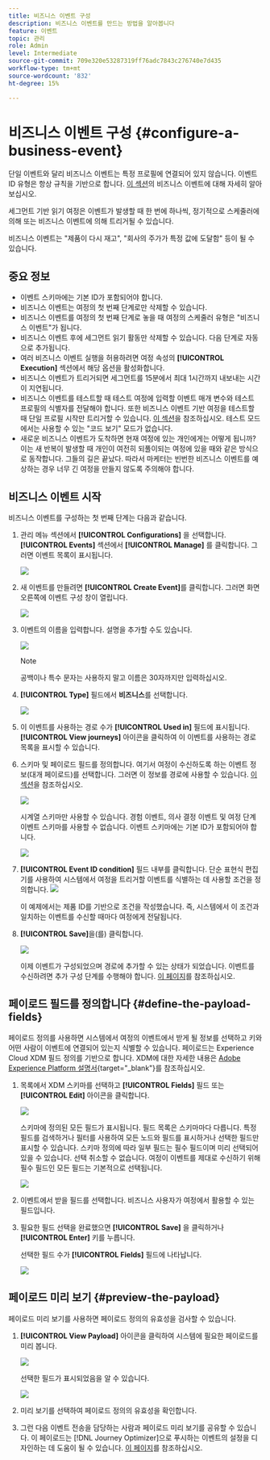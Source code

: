 ```yaml
---
title: 비즈니스 이벤트 구성
description: 비즈니스 이벤트를 만드는 방법을 알아봅니다
feature: 이벤트
topic: 관리
role: Admin
level: Intermediate
source-git-commit: 709e320e53287319ff76adc7843c276740e7d435
workflow-type: tm+mt
source-wordcount: '832'
ht-degree: 15%

---
```


# 비즈니스 이벤트 구성 {#configure-a-business-event}

단일 이벤트와 달리 비즈니스 이벤트는 특정 프로필에 연결되어 있지 않습니다. 이벤트 ID 유형은 항상 규칙을 기반으로 합니다. [이 섹션](../event/about-events.md)의 비즈니스 이벤트에 대해 자세히 알아보십시오.

세그먼트 기반 읽기 여정은 이벤트가 발생할 때 한 번에 하나씩, 정기적으로 스케줄러에 의해 또는 비즈니스 이벤트에 의해 트리거될 수 있습니다.

비즈니스 이벤트는 &quot;제품이 다시 재고&quot;, &quot;회사의 주가가 특정 값에 도달함&quot; 등이 될 수 있습니다.

## 중요 정보

* 이벤트 스키마에는 기본 ID가 포함되어야 합니다.
* 비즈니스 이벤트는 여정의 첫 번째 단계로만 삭제할 수 있습니다.
* 비즈니스 이벤트를 여정의 첫 번째 단계로 놓을 때 여정의 스케줄러 유형은 &quot;비즈니스 이벤트&quot;가 됩니다.
* 비즈니스 이벤트 후에 세그먼트 읽기 활동만 삭제할 수 있습니다. 다음 단계로 자동으로 추가됩니다.
* 여러 비즈니스 이벤트 실행을 허용하려면 여정 속성의 **[!UICONTROL Execution]** 섹션에서 해당 옵션을 활성화합니다.
* 비즈니스 이벤트가 트리거되면 세그먼트를 15분에서 최대 1시간까지 내보내는 시간이 지연됩니다.
* 비즈니스 이벤트를 테스트할 때 테스트 여정에 입력할 이벤트 매개 변수와 테스트 프로필의 식별자를 전달해야 합니다. 또한 비즈니스 이벤트 기반 여정을 테스트할 때 단일 프로필 시작만 트리거할 수 있습니다. [이 섹션](../building-journeys/testing-the-journey.md#test-business)을 참조하십시오. 테스트 모드에서는 사용할 수 있는 &quot;코드 보기&quot; 모드가 없습니다.
* 새로운 비즈니스 이벤트가 도착하면 현재 여정에 있는 개인에게는 어떻게 됩니까? 이는 새 반복이 발생할 때 개인이 여전히 되풀이되는 여정에 있을 때와 같은 방식으로 동작합니다. 그들의 길은 끝났다. 따라서 마케터는 빈번한 비즈니스 이벤트를 예상하는 경우 너무 긴 여정을 만들지 않도록 주의해야 합니다.

## 비즈니스 이벤트 시작

비즈니스 이벤트를 구성하는 첫 번째 단계는 다음과 같습니다.

1. 관리 메뉴 섹션에서 **[!UICONTROL Configurations]** 을 선택합니다. **[!UICONTROL Events]** 섹션에서 **[!UICONTROL Manage]** 를 클릭합니다. 그러면 이벤트 목록이 표시됩니다.

   ![](../assets/jo-event1.png)

1. 새 이벤트를 만들려면 **[!UICONTROL Create Event]**&#x200B;를 클릭합니다. 그러면 화면 오른쪽에 이벤트 구성 창이 열립니다.

   ![](../assets/jo-event2.png)

1. 이벤트의 이름을 입력합니다. 설명을 추가할 수도 있습니다.

   ![](../assets/jo-event3-business.png)

   >[!NOTE]
   >
   >공백이나 특수 문자는 사용하지 말고 이름은 30자까지만 입력하십시오.

1. **[!UICONTROL Type]** 필드에서 **비즈니스**&#x200B;를 선택합니다.

   ![](../assets/jo-event3bis-business.png)

1. 이 이벤트를 사용하는 경로 수가 **[!UICONTROL Used in]** 필드에 표시됩니다. **[!UICONTROL View journeys]** 아이콘을 클릭하여 이 이벤트를 사용하는 경로 목록을 표시할 수 있습니다.

1. 스키마 및 페이로드 필드를 정의합니다. 여기서 여정이 수신하도록 하는 이벤트 정보(대개 페이로드)를 선택합니다. 그러면 이 정보를 경로에 사용할 수 있습니다. [이 섹션](../event/about-creating-business.md#define-the-payload-fields)을 참조하십시오.

   ![](../assets/jo-event5-business.png)

   시계열 스키마만 사용할 수 있습니다. 경험 이벤트, 의사 결정 이벤트 및 여정 단계 이벤트 스키마를 사용할 수 없습니다. 이벤트 스키마에는 기본 ID가 포함되어야 합니다.

   ![](../assets/test-profiles-4.png)

1. **[!UICONTROL Event ID condition]** 필드 내부를 클릭합니다. 단순 표현식 편집기를 사용하여 시스템에서 여정을 트리거할 이벤트를 식별하는 데 사용할 조건을 정의합니다.
   ![](../assets/jo-event6-business.png)

   이 예제에서는 제품 ID를 기반으로 조건을 작성했습니다. 즉, 시스템에서 이 조건과 일치하는 이벤트를 수신할 때마다 여정에게 전달됩니다.

1. **[!UICONTROL Save]**&#x200B;을(를) 클릭합니다.

   ![](../assets/journey7-business.png)

   이제 이벤트가 구성되었으며 경로에 추가할 수 있는 상태가 되었습니다. 이벤트를 수신하려면 추가 구성 단계를 수행해야 합니다. [이 페이지](../event/additional-steps-to-send-events-to-journey-orchestration.md)를 참조하십시오.

## 페이로드 필드를 정의합니다 {#define-the-payload-fields}

페이로드 정의를 사용하면 시스템에서 여정의 이벤트에서 받게 될 정보를 선택하고 키와 어떤 사람이 이벤트에 연결되어 있는지 식별할 수 있습니다. 페이로드는 Experience Cloud XDM 필드 정의를 기반으로 합니다. XDM에 대한 자세한 내용은 [Adobe Experience Platform 설명서](https://experienceleague.adobe.com/docs/experience-platform/xdm/home.html?lang=ko){target=&quot;_blank&quot;}를 참조하십시오.

1. 목록에서 XDM 스키마를 선택하고 **[!UICONTROL Fields]** 필드 또는 **[!UICONTROL Edit]** 아이콘을 클릭합니다.

   ![](../assets/journey8-business.png)

   스키마에 정의된 모든 필드가 표시됩니다. 필드 목록은 스키마마다 다릅니다. 특정 필드를 검색하거나 필터를 사용하여 모든 노드와 필드를 표시하거나 선택한 필드만 표시할 수 있습니다. 스키마 정의에 따라 일부 필드는 필수 필드이며 미리 선택되어 있을 수 있습니다. 선택 취소할 수 없습니다. 여정이 이벤트를 제대로 수신하기 위해 필수 필드인 모든 필드는 기본적으로 선택됩니다.

   ![](../assets/journey9-business.png)

1. 이벤트에서 받을 필드를 선택합니다. 비즈니스 사용자가 여정에서 활용할 수 있는 필드입니다.

1. 필요한 필드 선택을 완료했으면 **[!UICONTROL Save]** 을 클릭하거나 **[!UICONTROL Enter]** 키를 누릅니다.

   선택한 필드 수가 **[!UICONTROL Fields]** 필드에 나타납니다.

   ![](../assets/journey12-business.png)

## 페이로드 미리 보기 {#preview-the-payload}

페이로드 미리 보기를 사용하면 페이로드 정의의 유효성을 검사할 수 있습니다.

1. **[!UICONTROL View Payload]** 아이콘을 클릭하여 시스템에 필요한 페이로드를 미리 봅니다.

   ![](../assets/journey13-business.png)

   선택한 필드가 표시되었음을 알 수 있습니다.

   ![](../assets/journey14-business.png)

1. 미리 보기를 선택하여 페이로드 정의의 유효성을 확인합니다.

1. 그런 다음 이벤트 전송을 담당하는 사람과 페이로드 미리 보기를 공유할 수 있습니다. 이 페이로드는 [!DNL Journey Optimizer]으로 푸시하는 이벤트의 설정을 디자인하는 데 도움이 될 수 있습니다. [이 페이지](../event/additional-steps-to-send-events-to-journey-orchestration.md)를 참조하십시오.
